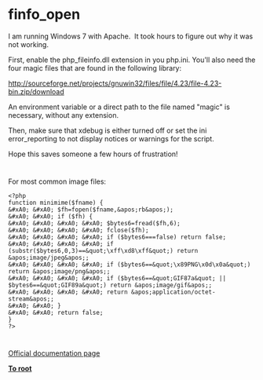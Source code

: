 # finfo_open





I am running Windows 7 with Apache.&#xA0; It took hours to figure out why it was not working.

First, enable the php_fileinfo.dll extension in you php.ini. You&apos;ll also need the four magic files that are found in the following library:

http://sourceforge.net/projects/gnuwin32/files/file/4.23/file-4.23-bin.zip/download

An environment variable or a direct path to the file named &quot;magic&quot; is necessary, without any extension.&#xA0; 

Then, make sure that xdebug is either turned off or set the ini error_reporting to not display notices or warnings for the script.

Hope this saves someone a few hours of frustration!

  

#



For most common image files:


```
<?php
function minimime($fname) {
&#xA0; &#xA0; $fh=fopen($fname,&apos;rb&apos;);
&#xA0; &#xA0; if ($fh) { 
&#xA0; &#xA0; &#xA0; &#xA0; $bytes6=fread($fh,6);
&#xA0; &#xA0; &#xA0; &#xA0; fclose($fh); 
&#xA0; &#xA0; &#xA0; &#xA0; if ($bytes6===false) return false;
&#xA0; &#xA0; &#xA0; &#xA0; if (substr($bytes6,0,3)==&quot;\xff\xd8\xff&quot;) return &apos;image/jpeg&apos;;
&#xA0; &#xA0; &#xA0; &#xA0; if ($bytes6==&quot;\x89PNG\x0d\x0a&quot;) return &apos;image/png&apos;;
&#xA0; &#xA0; &#xA0; &#xA0; if ($bytes6==&quot;GIF87a&quot; || $bytes6==&quot;GIF89a&quot;) return &apos;image/gif&apos;;
&#xA0; &#xA0; &#xA0; &#xA0; return &apos;application/octet-stream&apos;;
&#xA0; &#xA0; }
&#xA0; &#xA0; return false;
}
?>
```



  

#

[Official documentation page](https://www.php.net/manual/en/function.finfo-open.php)

**[To root](/README.md)**